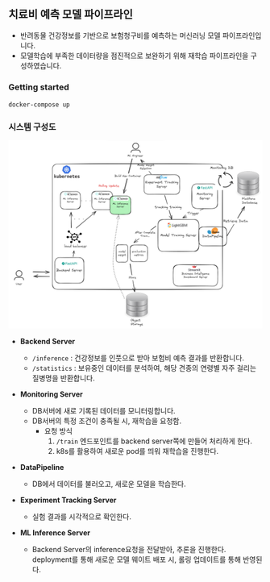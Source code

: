 ## 치료비 예측 모델 파이프라인
- 반려동물 건강정보를 기반으로 보험청구비를 예측하는 머신러닝 모델 파이프라인입니다.
- 모델학습에 부족한 데이터량을 점진적으로 보완하기 위해 재학습 파이프라인을 구성하였습니다.

### Getting started
``` bash
docker-compose up
```

### 시스템 구성도
![시스템 구성도](system-architecture.png)

- **Backend Server**
    - `/inference` : 건강정보를 인풋으로 받아 보험비 예측 결과를 반환합니다.
    - `/statistics` : 보유중인 데이터를 분석하여, 해당 견종의 연령별 자주 걸리는 질병명을 반환합니다.

- **Monitoring Server**
    - DB서버에 새로 기록된 데이터를 모니터링합니다.
    - DB서버의 특정 조건이 충족될 시, 재학습을 요청함.
        - 요청 방식
            1. `/train` 엔드포인트를 backend server쪽에 만들어 처리하게 한다.
            2. k8s를 활용하여 새로운 pod를 띄워 재학습을 진행한다. 
- **DataPipeline**
    - DB에서 데이터를 불러오고, 새로운 모델을 학습한다.
- **Experiment Tracking Server**
    - 실험 결과를 시각적으로 확인한다.
- **ML Inference Server**
    - Backend Server의 inference요청을 전달받아, 추론을 진행한다. deployment를 통해 새로운 모델 웨이트 배포 시, 롤링 업데이트를 통해 반영된다.
